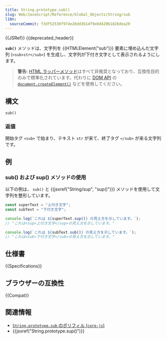 ```yaml
---
title: String.prototype.sub()
slug: Web/JavaScript/Reference/Global_Objects/String/sub
l10n:
  sourceCommit: f3df52530f974e26dd3b14f9e8d42061826dea20
---
```


{{JSRef}} {{deprecated_header}}

**`sub()`** メソッドは、文字列を {{HTMLElement("sub")}} 要素に埋め込んだ文字列 (`<sub>str</sub>`) を生成し、文字列が下付き文字として表示されるようにします。

> **警告:** [HTML ラッパーメソッド](/ja/docs/Web/JavaScript/Reference/Global_Objects/String#html_wrapper_methods)はすべて非推奨となっており、互換性目的のみで標準化されています。代わりに [DOM API](/ja/docs/Web/API/Document_Object_Model) の [`document.createElement()`](/ja/docs/Web/API/Document/createElement) などを使用してください。

## 構文

```js-nolint
sub()
```

### 返値

開始タグ `<sub>` で始まり、テキスト `str` が来て、終了タグ `</sub>` が来る文字列です。

## 例

### sub() および sup() メソッドの使用

以下の例は、 `sub()` と {{jsxref("String/sup", "sup()")}} メソッドを使用して文字列を整形しています。

```js
const superText = "上付き文字";
const subText = "下付き文字";

console.log(`これは ${superText.sup()} の見え方を示しています。`);
// "これは<sup>上付き文字</sup>の見え方を示しています。"

console.log(`これは ${subText.sub()} の見え方を示しています。`);
// "これは<sub>下付き文字</sub>の見え方を示しています。"
```

## 仕様書

{{Specifications}}

## ブラウザーの互換性

{{Compat}}

## 関連情報

- [`String.prototype.sub` のポリフィル (`core-js`)](https://github.com/zloirock/core-js#ecmascript-string-and-regexp)
- {{jsxref("String.prototype.sup()")}}
